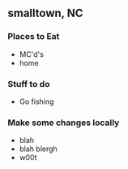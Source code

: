 ## smalltown, NC

### Places to Eat

- MC'd's
- home


### Stuff to do

- Go fishing


### Make some changes locally

- blah
- blah blergh
- w00t
